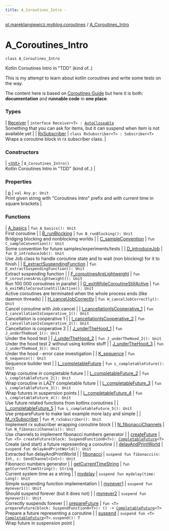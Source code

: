 ```yaml
---
title: A_Coroutines_Intro - 
---
```


[pl.mareklangiewicz.myblog.coroutines](../index.md) / [A_Coroutines_Intro](.)

# A_Coroutines_Intro

`class A_Coroutines_Intro`

Kotlin Coroutines Intro in "TDD" (kind of..)

This is my attempt to learn about kotlin coroutines and write some tests on the way.

The content here is based on [Coroutines Guide](https://github.com/Kotlin/kotlinx.coroutines/blob/master/coroutines-guide.md)
but here it is both: **documentation** and **runnable code** in **one place**.

### Types

| [Receiver](-receiver/index.md) | `interface Receiver<T> : `[`AutoCloseable`](http://docs.oracle.com/javase/6/docs/api/java/lang/AutoCloseable.html)<br>Something that you can ask for items, but it can suspend when item is not available yet |
| [RxSubscriber](-rx-subscriber/index.md) | `class RxSubscriber<T> : Subscriber<T>`<br>Wraps a coroutine block in rx subscriber class. |

### Constructors

| [&lt;init&gt;](-init-.md) | `A_Coroutines_Intro()`<br>Kotlin Coroutines Intro in "TDD" (kind of..) |

### Properties

| [p](p.md) | `val Any.p: Unit`<br>Print given string with "Coroutines Intro" prefix and with current time in square brackets |

### Functions

| [A_basics](-a_basics.md) | `fun A_basics(): Unit`<br>First coroutine |
| [B_runBlocking](-b_run-blocking.md) | `fun B_runBlocking(): Unit`<br>Bridging blocking and nonblocking worlds |
| [C_sampleConvention](-c_sample-convention.md) | `fun C_sampleConvention(): Unit`<br>Some convention for future samples/experiments/tests |
| [D_introduceJob](-d_introduce-job.md) | `fun D_introduceJob(): Unit`<br>Use Job class to handle coroutine state and to wait (non blocking) for it to finish |
| [E_extractSuspendingFunction](-e_extract-suspending-function.md) | `fun E_extractSuspendingFunction(): Unit`<br>Extract suspending function |
| [F_coroutinesAreLightweight](-f_coroutines-are-lightweight.md) | `fun F_coroutinesAreLightweight(): Unit`<br>Run 100 000 coroutines in parallel |
| [G_exitWhileCoroutineStillActive](-g_exit-while-coroutine-still-active.md) | `fun G_exitWhileCoroutineStillActive(): Unit`<br>Active coroutines are terminated when the whole process ends (like daemon threads) |
| [H_cancelJobCorrectly](-h_cancel-job-correctly.md) | `fun H_cancelJobCorrectly(): Unit`<br>Cancel coroutine with Job.cancel |
| [I_cancellationIsCooperative_1](-i_cancellation-is-cooperative_1.md) | `fun I_cancellationIsCooperative_1(): Unit`<br>Cancellation is cooperative 1 |
| [I_cancellationIsCooperative_2](-i_cancellation-is-cooperative_2.md) | `fun I_cancellationIsCooperative_2(): Unit`<br>Cancellation is cooperative 2 |
| [J_underTheHood_1](-j_under-the-hood_1.md) | `fun J_underTheHood_1(): Unit`<br>Under the hood test |
| [J_underTheHood_2](-j_under-the-hood_2.md) | `fun J_underTheHood_2(): Unit`<br>Under the hood test 2 without using kotlinx stuff |
| [J_underTheHood_3](-j_under-the-hood_3.md) | `fun J_underTheHood_3(): Unit`<br>Under the hood - error case investigation |
| [K_sequence](-k_sequence.md) | `fun K_sequence(): Unit`<br>Sequence builder test |
| [L_completableFuture](-l_completable-future.md) | `fun L_completableFuture(): Unit`<br>Wrap coroutine in completable future |
| [L_completableFuture_2](-l_completable-future_2.md) | `fun L_completableFuture_2(): Unit`<br>Wrap coroutine in LAZY completable future |
| [L_completableFuture_3](-l_completable-future_3.md) | `fun L_completableFuture_3(): Unit`<br>Wrap futures in suspension points |
| [L_completableFuture_4](-l_completable-future_4.md) | `fun L_completableFuture_4(): Unit`<br>Use future related functions from kotlinx.coroutines |
| [L_completableFuture_5](-l_completable-future_5.md) | `fun L_completableFuture_5(): Unit`<br>Use prepareFuture to make last example more lazy and simple |
| [M_rxSubscriber](-m_rx-subscriber.md) | `fun M_rxSubscriber(): Unit`<br>Implement rx subscriber wrapping coroutine block |
| [N_fibonacciChannels](-n_fibonacci-channels.md) | `fun N_fibonacciChannels(): Unit`<br>Use channels to implement fibonacci numbers generator |
| [createFuture](create-future.md) | `fun <T> createFuture(block: SuspendFunction0<T>): `[`CompletableFuture`](http://docs.oracle.com/javase/6/docs/api/java/util/concurrent/CompletableFuture.html)`<T>`<br>Create (and start) a future representing a coroutine |
| [delayAndPrintWorld](delay-and-print-world.md) | `suspend fun delayAndPrintWorld(): Unit`<br>Extracted fun delayAndPrintWorld |
| [fibonacci](fibonacci.md) | `suspend fun fibonacci(n: Int, c: SendChannel<Int>): Unit`<br>Fibonacci numbers generator |
| [getCurrentTimeString](get-current-time-string.md) | `fun getCurrentTimeString(): String`<br>Current system time as a string |
| [mydelay](mydelay.md) | `suspend fun mydelay(time: Long): Unit`<br>Simple suspending function implementation |
| [mynever1](mynever1.md) | `suspend fun mynever1(): Unit`<br>Should suspend forever (but it does not) |
| [mynever2](mynever2.md) | `suspend fun mynever2(): Unit`<br>Correctly suspends forever |
| [prepareFuture](prepare-future.md) | `fun <T> prepareFuture(block: SuspendFunction0<T>): () -> `[`CompletableFuture`](http://docs.oracle.com/javase/6/docs/api/java/util/concurrent/CompletableFuture.html)`<T>`<br>Prepare a future representing a coroutine |
| [suspend](suspend.md) | `suspend fun <T> `[`CompletableFuture`](http://docs.oracle.com/javase/6/docs/api/java/util/concurrent/CompletableFuture.html)`<T>.suspend(): T`<br>Wrap future in suspension point |

